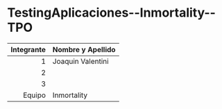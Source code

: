 # TestingAplicaciones--Inmortality--TPO




| Integrante | Nombre y Apellido |
|-----------:|-------------------|
|     1      | Joaquin Valentini |
|     2      |                   |
|     3      |                   |
| Equipo     | Inmortality       |



